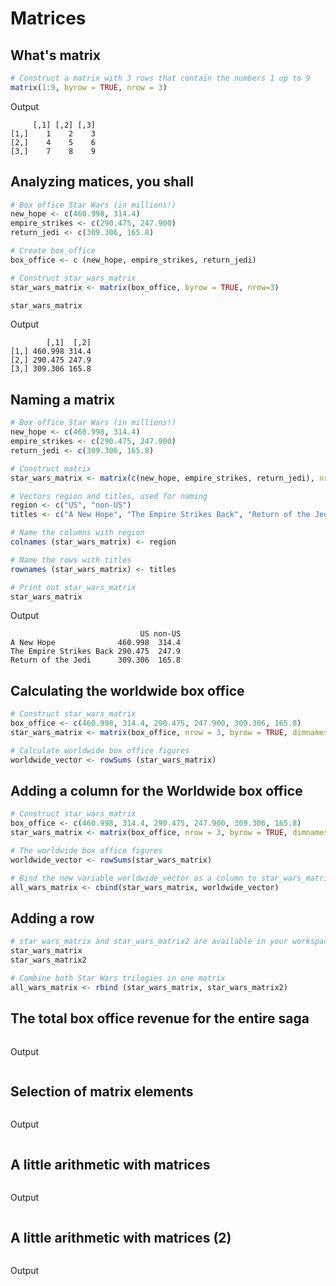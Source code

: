 # Matrices

## What's matrix
```R
# Construct a matrix with 3 rows that contain the numbers 1 up to 9
matrix(1:9, byrow = TRUE, nrow = 3)
```
Output
```{bash}
     [,1] [,2] [,3]
[1,]    1    2    3
[2,]    4    5    6
[3,]    7    8    9
```
## Analyzing matices, you shall
```R
# Box office Star Wars (in millions!)
new_hope <- c(460.998, 314.4)
empire_strikes <- c(290.475, 247.900)
return_jedi <- c(309.306, 165.8)

# Create box_office
box_office <- c (new_hope, empire_strikes, return_jedi)

# Construct star_wars_matrix
star_wars_matrix <- matrix(box_office, byrow = TRUE, nrow=3)

star_wars_matrix
```
Output
```{bash}
        [,1]  [,2]
[1,] 460.998 314.4
[2,] 290.475 247.9
[3,] 309.306 165.8
```
## Naming a matrix
```R
# Box office Star Wars (in millions!)
new_hope <- c(460.998, 314.4)
empire_strikes <- c(290.475, 247.900)
return_jedi <- c(309.306, 165.8)

# Construct matrix
star_wars_matrix <- matrix(c(new_hope, empire_strikes, return_jedi), nrow = 3, byrow = TRUE)

# Vectors region and titles, used for naming
region <- c("US", "non-US")
titles <- c("A New Hope", "The Empire Strikes Back", "Return of the Jedi")

# Name the columns with region
colnames (star_wars_matrix) <- region

# Name the rows with titles
rownames (star_wars_matrix) <- titles

# Print out star_wars_matrix
star_wars_matrix
```
Output
```{bash}
                             US non-US
A New Hope              460.998  314.4
The Empire Strikes Back 290.475  247.9
Return of the Jedi      309.306  165.8
```
## Calculating the worldwide box office
```R
# Construct star_wars_matrix
box_office <- c(460.998, 314.4, 290.475, 247.900, 309.306, 165.8)
star_wars_matrix <- matrix(box_office, nrow = 3, byrow = TRUE, dimnames = list(c("A New Hope", "The Empire Strikes Back", "Return of the Jedi"), c("US", "non-US")))

# Calculate worldwide box office figures
worldwide_vector <- rowSums (star_wars_matrix)
```

## Adding a column for the Worldwide box office
```R
# Construct star_wars_matrix
box_office <- c(460.998, 314.4, 290.475, 247.900, 309.306, 165.8)
star_wars_matrix <- matrix(box_office, nrow = 3, byrow = TRUE, dimnames = list(c("A New Hope", "The Empire Strikes Back", "Return of the Jedi"), c("US", "non-US")))

# The worldwide box office figures
worldwide_vector <- rowSums(star_wars_matrix)

# Bind the new variable worldwide_vector as a column to star_wars_matrix
all_wars_matrix <- cbind(star_wars_matrix, worldwide_vector)
```

## Adding a row
```R
# star_wars_matrix and star_wars_matrix2 are available in your workspace
star_wars_matrix  
star_wars_matrix2 

# Combine both Star Wars trilogies in one matrix
all_wars_matrix <- rbind (star_wars_matrix, star_wars_matrix2)
```

## The total box office revenue for the entire saga
```R

```
Output
```{bash}

```
## Selection of matrix elements
```R

```
Output
```{bash}

```
## A little arithmetic with matrices
```R

```
Output
```{bash}

```
## A little arithmetic with matrices (2)
```R

```
Output
```{bash}

```

